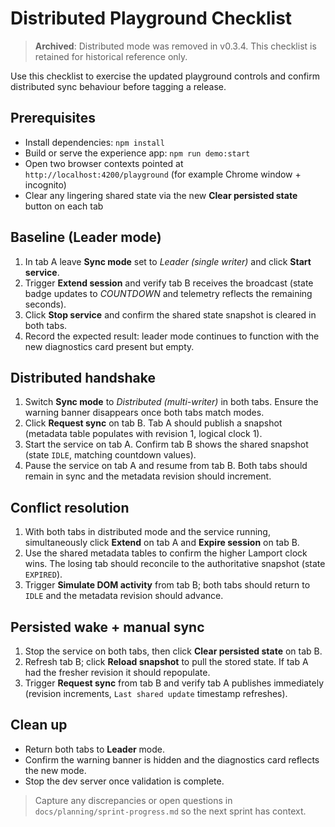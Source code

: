 # Distributed Playground Checklist
> **Archived**: Distributed mode was removed in v0.3.4. This checklist is retained for historical reference only.

Use this checklist to exercise the updated playground controls and confirm distributed sync behaviour before tagging a release.

## Prerequisites
- Install dependencies: `npm install`
- Build or serve the experience app: `npm run demo:start`
- Open two browser contexts pointed at `http://localhost:4200/playground` (for example Chrome window + incognito)
- Clear any lingering shared state via the new **Clear persisted state** button on each tab

## Baseline (Leader mode)
1. In tab A leave **Sync mode** set to *Leader (single writer)* and click **Start service**.
2. Trigger **Extend session** and verify tab B receives the broadcast (state badge updates to *COUNTDOWN* and telemetry reflects the remaining seconds).
3. Click **Stop service** and confirm the shared state snapshot is cleared in both tabs.
4. Record the expected result: leader mode continues to function with the new diagnostics card present but empty.

## Distributed handshake
1. Switch **Sync mode** to *Distributed (multi-writer)* in both tabs. Ensure the warning banner disappears once both tabs match modes.
2. Click **Request sync** on tab B. Tab A should publish a snapshot (metadata table populates with revision 1, logical clock 1).
3. Start the service on tab A. Confirm tab B shows the shared snapshot (state `IDLE`, matching countdown values).
4. Pause the service on tab A and resume from tab B. Both tabs should remain in sync and the metadata revision should increment.

## Conflict resolution
1. With both tabs in distributed mode and the service running, simultaneously click **Extend** on tab A and **Expire session** on tab B.
2. Use the shared metadata tables to confirm the higher Lamport clock wins. The losing tab should reconcile to the authoritative snapshot (state `EXPIRED`).
3. Trigger **Simulate DOM activity** from tab B; both tabs should return to `IDLE` and the metadata revision should advance.

## Persisted wake + manual sync
1. Stop the service on both tabs, then click **Clear persisted state** on tab B.
2. Refresh tab B; click **Reload snapshot** to pull the stored state. If tab A had the fresher revision it should repopulate.
3. Trigger **Request sync** from tab B and verify tab A publishes immediately (revision increments, `Last shared update` timestamp refreshes).

## Clean up
- Return both tabs to **Leader** mode.
- Confirm the warning banner is hidden and the diagnostics card reflects the new mode.
- Stop the dev server once validation is complete.

> Capture any discrepancies or open questions in `docs/planning/sprint-progress.md` so the next sprint has context.

